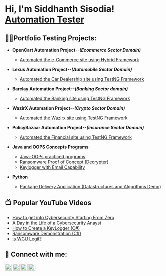 <h1>Hi, I'm Siddhanth Sisodia! <br/><a href="https://github.com/joshmadakor1">Automation Tester</a> <a href="https://www.linkedin.com/in/joshmadakor/"></a></h1>

<h2>👨‍💻Portfolio Testing Projects:</h2>

- <b>OpenCart Automation Project<i>--(Ecommerce Sector Domain)</b></i>
  - [Automated the e-Commerce site using Hybrid Framework](https://github.com/ssisodi/OpenCartProject_EcommerceDomain.git)
- <b>Lexus Automation Project<i>--(Automobile Sector Domain)</b></i>
  - [Automated the Car Dealership site using TestNG Framework](https://github.com/ssisodi/Lexus-Automobile-Project.git) <b><i></b></i>
- <b>Barclay Automation Project<i>--(Banking Sector domain)</b></i>
  - [Automated the Banking site using TestNG Framework](https://github.com/ssisodi/Barclay-Automation-Project.git) <b><i></b></i>
- <b>WazirX Automation Project<i>--(Crypto Sector Domain)</b></i>
  - [Automated the Wazirx site using TestNG Framework](https://github.com/joshmadakor1/Sentinel-Lab)
- <b>PolicyBazaar Automation Project<i>--(Insurance Sector Domain)</b></i>
  - [Automated the Financial site using TestNG Framework](https://github.com/joshmadakor1/Sentinel-Lab)
  
- <b>Java and OOPS Concepts Programs </b>
  - [Java-OOPs practiced programs](https://github.com/joshmadakor1/EncrypterPOC)
  - [Ransomware Proof of Concept (Decrypter)](https://github.com/joshmadakor1/DecrypterPOC)
  - [Keylogger with Email Capability](https://github.com/joshmadakor1/Key-Logger-With-Email)
- <b>Python</b>
  - [Package Delivery Application (Datastructures and Algorithms Demo)](https://github.com/joshmadakor1/Package-Delivery-Pathfinding-Algorithm)

<h2>📺 Popular YouTube Videos</h2>

- [How to get into Cybersecurity Starting From Zero](https://www.youtube.com/watch?v=a83ASGn_V_s)
- [A Day in the Life of a Cybersecurity Anayst](https://www.youtube.com/watch?v=uHy3oM7NnoU)
- [How to Create a KeyLogger (C#)](https://www.youtube.com/watch?v=N-L9hklSlNk)
- [Ransomware Demonstration (C#)](https://www.youtube.com/watch?v=OfvdQeh79s0)
- [Is WGU Legit?](https://www.youtube.com/watch?v=E2MwRWxDBkA)

<h2> 🤳 Connect with me:</h2>

[<img align="left" alt="JoshMadakor | YouTube" width="22px" src="https://cdn.jsdelivr.net/npm/simple-icons@v3/icons/youtube.svg" />][youtube]
[<img align="left" alt="JoshMadakor | Twitter" width="22px" src="https://cdn.jsdelivr.net/npm/simple-icons@v3/icons/twitter.svg" />][twitter]
[<img align="left" alt="JoshMadakor | LinkedIn" width="22px" src="https://cdn.jsdelivr.net/npm/simple-icons@v3/icons/linkedin.svg" />][linkedin]
[<img align="left" alt="JoshMadakor | Instagram" width="22px" src="https://cdn.jsdelivr.net/npm/simple-icons@v3/icons/instagram.svg" />][instagram]

[twitter]: https://twitter.com/joshmadakor
[youtube]: https://www.youtube.com/c/joshmadakor
[instagram]: https://www.instagram.com/joshmadakor/
[linkedin]: https://linkedin.com/in/joshmadakor

<!--
**joshmadakor1/joshmadakor1** is a ✨ _special_ ✨ repository because its `README.md` (this file) appears on your GitHub profile.

Here are some ideas to get you started:

- 🔭 I’m currently working on ...
- 🌱 I’m currently learning ...
- 👯 I’m looking to collaborate on ...
- 🤔 I’m looking for help with ...
- 💬 Ask me about ...
- 📫 How to reach me: ...
- 😄 Pronouns: ...
- ⚡ Fun fact: ...
-->
